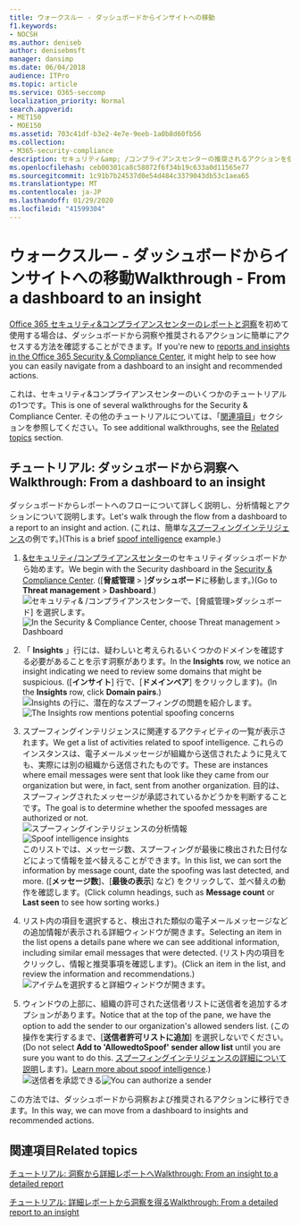 ```yaml
---
title: ウォークスルー - ダッシュボードからインサイトへの移動
f1.keywords:
- NOCSH
ms.author: deniseb
author: denisebmsft
manager: dansimp
ms.date: 06/04/2018
audience: ITPro
ms.topic: article
ms.service: O365-seccomp
localization_priority: Normal
search.appverid:
- MET150
- MOE150
ms.assetid: 703c41df-b3e2-4e7e-9eeb-1a0b8d60fb56
ms.collection:
- M365-security-compliance
description: セキュリティ&amp; /コンプライアンスセンターの推奨されるアクションを使用して、ダッシュボードから洞察に移動する方法について説明します。
ms.openlocfilehash: ceb00301ca8c58072f6f34b19c633a0d11565e77
ms.sourcegitcommit: 1c91b7b24537d0e54d484c3379043db53c1aea65
ms.translationtype: MT
ms.contentlocale: ja-JP
ms.lasthandoff: 01/29/2020
ms.locfileid: "41599304"
---
```

# <a name="walkthrough---from-a-dashboard-to-an-insight"></a><span data-ttu-id="84fdd-103">ウォークスルー - ダッシュボードからインサイトへの移動</span><span class="sxs-lookup"><span data-stu-id="84fdd-103">Walkthrough - From a dashboard to an insight</span></span>

<span data-ttu-id="84fdd-104">[Office 365 セキュリティ&amp;コンプライアンスセンターのレポートと洞察](reports-and-insights-in-security-and-compliance.md)を初めて使用する場合は、ダッシュボードから洞察や推奨されるアクションに簡単にアクセスする方法を確認することができます。</span><span class="sxs-lookup"><span data-stu-id="84fdd-104">If you're new to [reports and insights in the Office 365 Security &amp; Compliance Center](reports-and-insights-in-security-and-compliance.md), it might help to see how you can easily navigate from a dashboard to an insight and recommended actions.</span></span> 
  
<span data-ttu-id="84fdd-105">これは、セキュリティ&amp;コンプライアンスセンターのいくつかのチュートリアルの1つです。</span><span class="sxs-lookup"><span data-stu-id="84fdd-105">This is one of several walkthroughs for the Security &amp; Compliance Center.</span></span> <span data-ttu-id="84fdd-106">その他のチュートリアルについては、「[関連項目](#related-topics)」セクションを参照してください。</span><span class="sxs-lookup"><span data-stu-id="84fdd-106">To see additional walkthroughs, see the [Related topics](#related-topics) section.</span></span> 
  
## <a name="walkthrough-from-a-dashboard-to-an-insight"></a><span data-ttu-id="84fdd-107">チュートリアル: ダッシュボードから洞察へ</span><span class="sxs-lookup"><span data-stu-id="84fdd-107">Walkthrough: From a dashboard to an insight</span></span>

<span data-ttu-id="84fdd-108">ダッシュボードからレポートへのフローについて詳しく説明し、分析情報とアクションについて説明します。</span><span class="sxs-lookup"><span data-stu-id="84fdd-108">Let's walk through the flow from a dashboard to a report to an insight and action.</span></span> <span data-ttu-id="84fdd-109">(これは、簡単な[スプーフィングインテリジェンス](learn-about-spoof-intelligence.md)の例です。)</span><span class="sxs-lookup"><span data-stu-id="84fdd-109">(This is a brief [spoof intelligence](learn-about-spoof-intelligence.md) example.)</span></span> 
  
1. <span data-ttu-id="84fdd-110">[ &amp;セキュリティ/コンプライアンスセンター](https://protection.office.com)のセキュリティダッシュボードから始めます。</span><span class="sxs-lookup"><span data-stu-id="84fdd-110">We begin with the Security dashboard in the [Security &amp; Compliance Center](https://protection.office.com).</span></span> <span data-ttu-id="84fdd-111">([**脅威管理** \> ]**ダッシュボード**に移動します。)</span><span class="sxs-lookup"><span data-stu-id="84fdd-111">(Go to **Threat management** \> **Dashboard**.)</span></span><br><span data-ttu-id="84fdd-112">![セキュリティ&amp; /コンプライアンスセンターで、[脅威管理\>ダッシュボード] を選択します。](../media/05a38660-eb13-4960-a266-11809c453d95.png)</span><span class="sxs-lookup"><span data-stu-id="84fdd-112">![In the Security &amp; Compliance Center, choose Threat management \> Dashboard](../media/05a38660-eb13-4960-a266-11809c453d95.png)</span></span><br>
  
2. <span data-ttu-id="84fdd-113">「 **Insights** 」行には、疑わしいと考えられるいくつかのドメインを確認する必要があることを示す洞察があります。</span><span class="sxs-lookup"><span data-stu-id="84fdd-113">In the **Insights** row, we notice an insight indicating we need to review some domains that might be suspicious.</span></span> <span data-ttu-id="84fdd-114">([**インサイト**] 行で、[**ドメインペア**] をクリックします)。</span><span class="sxs-lookup"><span data-stu-id="84fdd-114">(In the **Insights** row, click **Domain pairs**.)</span></span><br><span data-ttu-id="84fdd-115">![Insights の行に、潜在的なスプーフィングの問題を紹介します。](../media/dd1d0cb3-3201-45d7-b41d-18a0944fe85d.png)</span><span class="sxs-lookup"><span data-stu-id="84fdd-115">![The Insights row mentions potential spoofing concerns](../media/dd1d0cb3-3201-45d7-b41d-18a0944fe85d.png)</span></span><br>
  
3. <span data-ttu-id="84fdd-116">スプーフィングインテリジェンスに関連するアクティビティの一覧が表示されます。</span><span class="sxs-lookup"><span data-stu-id="84fdd-116">We get a list of activities related to spoof intelligence.</span></span> <span data-ttu-id="84fdd-117">これらのインスタンスは、電子メールメッセージが組織から送信されたように見えても、実際には別の組織から送信されたものです。</span><span class="sxs-lookup"><span data-stu-id="84fdd-117">These are instances where email messages were sent that look like they came from our organization but were, in fact, sent from another organization.</span></span> <span data-ttu-id="84fdd-118">目的は、スプーフィングされたメッセージが承認されているかどうかを判断することです。</span><span class="sxs-lookup"><span data-stu-id="84fdd-118">The goal is to determine whether the spoofed messages are authorized or not.</span></span><br><span data-ttu-id="84fdd-119">![スプーフィングインテリジェンスの分析情報](../media/a2e2b4fd-0c1e-499f-8401-cf3089da82fa.png)</span><span class="sxs-lookup"><span data-stu-id="84fdd-119">![Spoof intelligence insights](../media/a2e2b4fd-0c1e-499f-8401-cf3089da82fa.png)</span></span><br><span data-ttu-id="84fdd-120">このリストでは、メッセージ数、スプーフィングが最後に検出された日付などによって情報を並べ替えることができます。</span><span class="sxs-lookup"><span data-stu-id="84fdd-120">In this list, we can sort the information by message count, date the spoofing was last detected, and more.</span></span> <span data-ttu-id="84fdd-121">([**メッセージ数**]、[**最後の表示**] など) をクリックして、並べ替えの動作を確認します。</span><span class="sxs-lookup"><span data-stu-id="84fdd-121">(Click column headings, such as **Message count** or **Last seen** to see how sorting works.)</span></span> 
    
4. <span data-ttu-id="84fdd-122">リスト内の項目を選択すると、検出された類似の電子メールメッセージなどの追加情報が表示される詳細ウィンドウが開きます。</span><span class="sxs-lookup"><span data-stu-id="84fdd-122">Selecting an item in the list opens a details pane where we can see additional information, including similar email messages that were detected.</span></span> <span data-ttu-id="84fdd-123">(リスト内の項目をクリックし、情報と推奨事項を確認します)。</span><span class="sxs-lookup"><span data-stu-id="84fdd-123">(Click an item in the list, and review the information and recommendations.)</span></span><br>![アイテムを選択すると詳細ウィンドウが開きます。](../media/7ad1faa5-6ca2-474e-a609-eb275e0a8e59.png)<br>
  
5. <span data-ttu-id="84fdd-125">ウィンドウの上部に、組織の許可された送信者リストに送信者を追加するオプションがあります。</span><span class="sxs-lookup"><span data-stu-id="84fdd-125">Notice that at the top of the pane, we have the option to add the sender to our organization's allowed senders list.</span></span> <span data-ttu-id="84fdd-126">(この操作を実行するまで、[**送信者許可リストに追加**] を選択しないでください。</span><span class="sxs-lookup"><span data-stu-id="84fdd-126">(Do not select **Add to 'AllowedtoSpoof' sender allow list** until you are sure you want to do this.</span></span> <span data-ttu-id="84fdd-127">[スプーフィングインテリジェンスの詳細について説明](learn-about-spoof-intelligence.md)します)。</span><span class="sxs-lookup"><span data-stu-id="84fdd-127">[Learn more about spoof intelligence](learn-about-spoof-intelligence.md).)</span></span><br><span data-ttu-id="84fdd-128">![送信者を承認できる](../media/caf0c20a-6047-486d-8060-5a229a3de49f.png)</span><span class="sxs-lookup"><span data-stu-id="84fdd-128">![You can authorize a sender](../media/caf0c20a-6047-486d-8060-5a229a3de49f.png)</span></span>
  
<span data-ttu-id="84fdd-129">この方法では、ダッシュボードから洞察および推奨されるアクションに移行できます。</span><span class="sxs-lookup"><span data-stu-id="84fdd-129">In this way, we can move from a dashboard to insights and recommended actions.</span></span>
  
## <a name="related-topics"></a><span data-ttu-id="84fdd-130">関連項目</span><span class="sxs-lookup"><span data-stu-id="84fdd-130">Related topics</span></span>

[<span data-ttu-id="84fdd-131">チュートリアル: 洞察から詳細レポートへ</span><span class="sxs-lookup"><span data-stu-id="84fdd-131">Walkthrough: From an insight to a detailed report</span></span>](from-an-insight-to-a-detailed-report.md)
  
[<span data-ttu-id="84fdd-132">チュートリアル: 詳細レポートから洞察を得る</span><span class="sxs-lookup"><span data-stu-id="84fdd-132">Walkthrough: From a detailed report to an insight</span></span>](from-a-detailed-report-to-an-insight.md)
  

